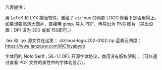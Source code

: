 凡客提供：

用 LaTeX 和 LYX 排版软件，重绘了 atzlinux 的两款 LOGO.你看下是否用得上。如果想要高清大图片，直接用 gimp, 导入 PDF，再导出为 PNG 图片（导出设置：DPI 设为 300 或者 150即可。）


.tex 和 .lyx 源文件在这里：
 atzlinux-logo.202-0102.zip
蓝奏云网盘： https://wwe.lanzouw.com/iRC1xyabycb

字体用的 Noto Serif , SIL-1.1 OFL 开源字体协议，商用没有版权限制 。（可以通过查看 PDF 文件的属性中的字体名显示）。
